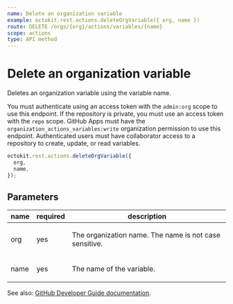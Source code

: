 ```yaml
---
name: Delete an organization variable
example: octokit.rest.actions.deleteOrgVariable({ org, name })
route: DELETE /orgs/{org}/actions/variables/{name}
scope: actions
type: API method
---
```


# Delete an organization variable

Deletes an organization variable using the variable name.

You must authenticate using an access token with the `admin:org` scope to use this endpoint.
If the repository is private, you must use an access token with the `repo` scope.
GitHub Apps must have the `organization_actions_variables:write` organization permission to use this endpoint.
Authenticated users must have collaborator access to a repository to create, update, or read variables.

```js
octokit.rest.actions.deleteOrgVariable({
  org,
  name,
});
```

## Parameters

<table>
  <thead>
    <tr>
      <th>name</th>
      <th>required</th>
      <th>description</th>
    </tr>
  </thead>
  <tbody>
    <tr><td>org</td><td>yes</td><td>

The organization name. The name is not case sensitive.

</td></tr>
<tr><td>name</td><td>yes</td><td>

The name of the variable.

</td></tr>
  </tbody>
</table>

See also: [GitHub Developer Guide documentation](https://docs.github.com/rest/actions/variables#delete-an-organization-variable).
